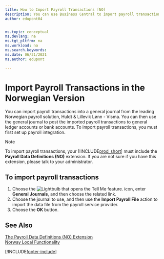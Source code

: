 ```yaml
---
title: How to Import Payroll Transactions [NO]
description: You can use Business Central to import payroll transactions into a general journal from two external payroll solutions.
author: edupont04


ms.topic: conceptual
ms.devlang: na
ms.tgt_pltfrm: na
ms.workload: na
ms.search.keywords:
ms.date: 06/21/2021
ms.author: edupont

---
```

# Import Payroll Transactions in the Norwegian Version

You can import payroll transactions into a general journal from the leading Norwegian payroll solution, Huldt & Lillevik Lønn - Visma. You can then use the general journal to post the imported payroll transactions to general ledger accounts or bank accounts. To import payroll transactions, you must first set up payroll integration.  

> [!NOTE]  
> To import payroll transactions, your [!INCLUDE[prod_short](../../includes/prod_short.md)] must include the **Payroll Data Definitions (NO)** extension. If you are not sure if you have this extension, please talk to your administrator.  

## To import payroll transactions  

1. Choose the ![Lightbulb that opens the Tell Me feature.](../../media/ui-search/search_small.png "Tell me what you want to do") icon, enter **General Journals**, and then choose the related link.  
2. Choose the journal to use, and then use the **Import Payroll File** action to import the data file from the payroll service provider.  
3. Choose the **OK** button.  

## See Also

[The Payroll Data Definitions (NO) Extension](ui-extensions-payroll-data-definitions-no.md)  
[Norway Local Functionality](norway-local-functionality.md)  


[!INCLUDE[footer-include](../../includes/footer-banner.md)]